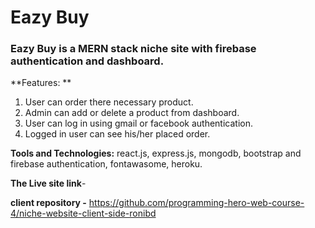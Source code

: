 # Eazy Buy

### Eazy Buy is a MERN stack niche site with firebase authentication and dashboard.

**Features: **

1. User can order there necessary product.
2. Admin can add or delete a product from dashboard.
3. User can log in using gmail or facebook authentication.
4. Logged in user can see his/her placed order.

**Tools and Technologies:** react.js, express.js, mongodb, bootstrap and firebase authentication,
fontawasome, heroku.

**The Live site link**-

**client repository -** https://github.com/programming-hero-web-course-4/niche-website-client-side-ronibd
